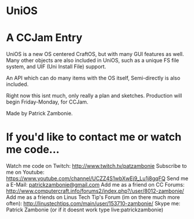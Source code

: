 UniOS
=====
A CCJam Entry
=============

UniOS is a new OS centered CraftOS, but with many GUI features as well.
Many other objects are also included in UniOS, such as a unique FS file system, and UIF (Uni Install File) support.

An API which can do many items with the OS itself, Semi-directly is also included.

Right now this isnt much, only really a plan and sketches.
Production will begin Friday-Monday, for CCJam.

Made by Patrick Zambonie.

If you'd like to contact me or watch me code...
===============================================

Watch me code on Twitch: http://www.twitch.tv/patzambonie
Subscribe to me on Youtube: https://www.youtube.com/channel/UCZZ4S1wbXwEj9_Lu1j8gqFQ
Send me a E-Mail: patrickzambonie@gmail.com
Add me as a friend on CC Forums: http://www.computercraft.info/forums2/index.php?/user/8012-zambonie/
Add me as a friends on Linus Tech Tip's Forum (im on there much more often): http://linustechtips.com/main/user/153710-zambonie/
Skype me: Patrick Zambonie (or if it doesnt work type live:patrickzambonie)